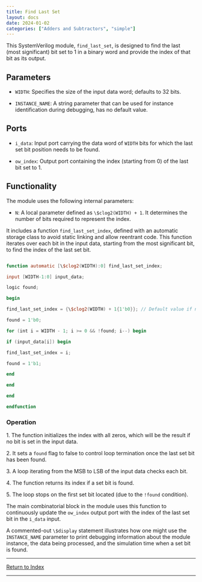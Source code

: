 ```yaml
---
title: Find Last Set
layout: docs
date: 2024-01-02
categories: ["Adders and Subtractors", "simple"]
---
```


This SystemVerilog module, `find_last_set`, is designed to find the last (most significant) bit set to 1 in a binary word and provide the index of that bit as its output.

## Parameters

- `WIDTH`: Specifies the size of the input data word; defaults to 32 bits.

- `INSTANCE_NAME`: A string parameter that can be used for instance identification during debugging, has no default value.

## Ports

- `i_data`: Input port carrying the data word of `WIDTH` bits for which the last set bit position needs to be found.

- `ow_index`: Output port containing the index (starting from 0) of the last bit set to 1.

## Functionality

The module uses the following internal parameters:

- `N`: A local parameter defined as `\$clog2(WIDTH) + 1`. It determines the number of bits required to represent the index.

It includes a function `find_last_set_index`, defined with an automatic storage class to avoid static linking and allow reentrant code. This function iterates over each bit in the input data, starting from the most significant bit, to find the index of the last set bit.

```verilog

function automatic [\$clog2(WIDTH):0] find_last_set_index;

input [WIDTH-1:0] input_data;

logic found;

begin

find_last_set_index = {\$clog2(WIDTH) + 1{1'b0}}; // Default value if no bit is set

found = 1'b0;

for (int i = WIDTH - 1; i >= 0 && !found; i--) begin

if (input_data[i]) begin

find_last_set_index = i;

found = 1'b1;

end

end

end

endfunction

```

### Operation

1\. The function initializes the index with all zeros, which will be the result if no bit is set in the input data.

2\. It sets a `found` flag to false to control loop termination once the last set bit has been found.

3\. A loop iterating from the MSB to LSB of the input data checks each bit.

4\. The function returns its index if a set bit is found.

5\. The loop stops on the first set bit located (due to the `!found` condition).

The main combinatorial block in the module uses this function to continuously update the `ow_index` output port with the index of the last set bit in the `i_data` input.

A commented-out `\$display` statement illustrates how one might use the `INSTANCE_NAME` parameter to print debugging information about the module instance, the data being processed, and the simulation time when a set bit is found.

---

[Return to Index](/docs/mark_down/rtl/)

---
